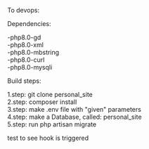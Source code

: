 To devops:

Dependencies:

-php8.0-gd <br>
-php8.0-xml <br>
-php8.0-mbstring <br>
-php8.0-curl <br>
-php8.0-mysqli <br>


Build steps:

1.step: git clone personal_site <br>
2.step: composer install <br>
3.step: make .env file with "given" parameters <br>
4.step: make a Database, called: personal_site <br>
5.step: run php artisan migrate <br>

test to see hook is triggered
